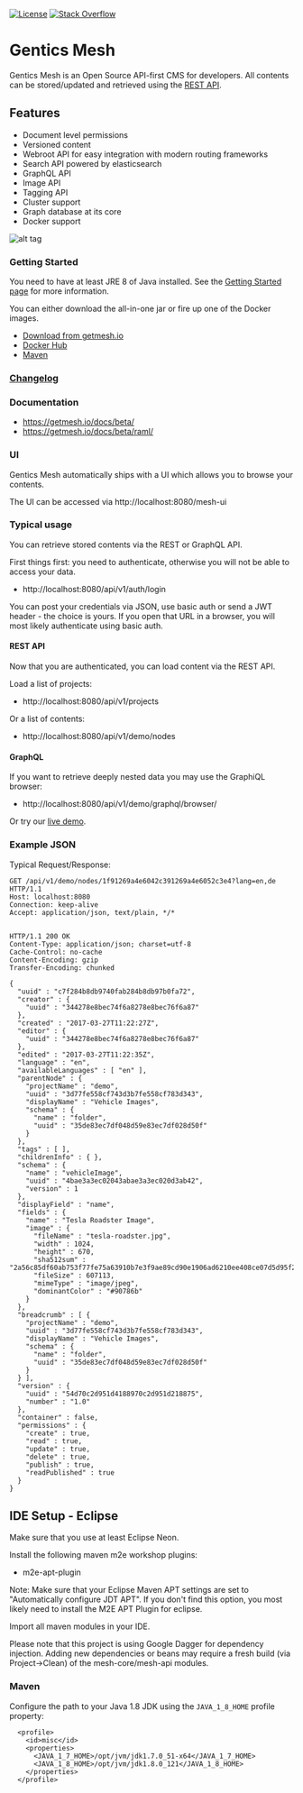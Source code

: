 [![License](http://img.shields.io/:license-apache-brightgreen.svg)](http://www.apache.org/licenses/LICENSE-2.0.html)
[![Stack Overflow](http://img.shields.io/:stack%20overflow-genticsmesh-brightgreen.svg)](http://stackoverflow.com/questions/tagged/gentics-mesh)

# Gentics Mesh  

Gentics Mesh is an Open Source API-first CMS for developers. All contents can be stored/updated and retrieved using the [REST API](https://getmesh.io/docs/beta/raml/).

## Features

* Document level permissions
* Versioned content
* Webroot API for easy integration with modern routing frameworks
* Search API powered by elasticsearch
* GraphQL API
* Image API
* Tagging API
* Cluster support
* Graph database at its core
* Docker support

![alt tag](https://getmesh.io/assets/mesh-heroimg.png)

### Getting Started

You need to have at least JRE 8 of Java installed. See the [Getting Started page](https://getmesh.io/docs/beta/getting-started.html) for more information.

You can either download the all-in-one jar or fire up one of the Docker images.

* [Download from getmesh.io](https://getmesh.io/Download)
* [Docker Hub](https://hub.docker.com/r/gentics/mesh/)
* [Maven](https://maven.gentics.com/maven2/com/gentics/mesh)

### [Changelog](https://getmesh.io/docs/beta/changelog.html)

### Documentation

* https://getmesh.io/docs/beta/
* https://getmesh.io/docs/beta/raml/

### UI

Gentics Mesh automatically ships with a UI which allows you to browse your contents.

The UI can be accessed via http://localhost:8080/mesh-ui

### Typical usage

You can retrieve stored contents via the REST or GraphQL API.

First things first: you need to authenticate, otherwise you will not be able to access your data.

* http://localhost:8080/api/v1/auth/login

You can post your credentials via JSON, use basic auth or send a JWT header - the choice is yours. If you open that URL in a browser, you will most likely authenticate using basic auth.

#### REST API

Now that you are authenticated, you can load content via the REST API.

Load a list of projects:

* http://localhost:8080/api/v1/projects

Or a list of contents:

* http://localhost:8080/api/v1/demo/nodes

#### GraphQL

If you want to retrieve deeply nested data you may use the GraphiQL browser:

* http://localhost:8080/api/v1/demo/graphql/browser/

Or try our [live demo](https://demo.getmesh.io/api/v1/demo/graphql/browser/).

### Example JSON

Typical Request/Response:

```
GET /api/v1/demo/nodes/1f91269a4e6042c391269a4e6052c3e4?lang=en,de HTTP/1.1
Host: localhost:8080
Connection: keep-alive
Accept: application/json, text/plain, */*


HTTP/1.1 200 OK
Content-Type: application/json; charset=utf-8
Cache-Control: no-cache
Content-Encoding: gzip
Transfer-Encoding: chunked

{
  "uuid" : "c7f284b8db9740fab284b8db97b0fa72",
  "creator" : {
    "uuid" : "344278e8bec74f6a8278e8bec76f6a87"
  },
  "created" : "2017-03-27T11:22:27Z",
  "editor" : {
    "uuid" : "344278e8bec74f6a8278e8bec76f6a87"
  },
  "edited" : "2017-03-27T11:22:35Z",
  "language" : "en",
  "availableLanguages" : [ "en" ],
  "parentNode" : {
    "projectName" : "demo",
    "uuid" : "3d77fe558cf743d3b7fe558cf783d343",
    "displayName" : "Vehicle Images",
    "schema" : {
      "name" : "folder",
      "uuid" : "35de83ec7df048d59e83ec7df028d50f"
    }
  },
  "tags" : [ ],
  "childrenInfo" : { },
  "schema" : {
    "name" : "vehicleImage",
    "uuid" : "4bae3a3ec02043abae3a3ec020d3ab42",
    "version" : 1
  },
  "displayField" : "name",
  "fields" : {
    "name" : "Tesla Roadster Image",
    "image" : {
      "fileName" : "tesla-roadster.jpg",
      "width" : 1024,
      "height" : 670,
      "sha512sum" : "2a56c85df60ab753f77fe75a63910b7e3f9ae89cd90e1906ad6210ee408ce07d5d95f269a21217ee045af8ac7d6c934324e49908d463971e31498b994b757d03",
      "fileSize" : 607113,
      "mimeType" : "image/jpeg",
      "dominantColor" : "#90786b"
    }
  },
  "breadcrumb" : [ {
    "projectName" : "demo",
    "uuid" : "3d77fe558cf743d3b7fe558cf783d343",
    "displayName" : "Vehicle Images",
    "schema" : {
      "name" : "folder",
      "uuid" : "35de83ec7df048d59e83ec7df028d50f"
    }
  } ],
  "version" : {
    "uuid" : "54d70c2d951d4188970c2d951d218875",
    "number" : "1.0"
  },
  "container" : false,
  "permissions" : {
    "create" : true,
    "read" : true,
    "update" : true,
    "delete" : true,
    "publish" : true,
    "readPublished" : true
  }
}
```

## IDE Setup - Eclipse

Make sure that you use at least Eclipse Neon.

Install the following maven m2e workshop plugins:

  * m2e-apt-plugin

Note: Make sure that your Eclipse Maven APT settings are set to "Automatically configure JDT APT". 
If you don't find this option, you most likely need to install the M2E APT Plugin for eclipse.

Import all maven modules in your IDE.

Please note that this project is using Google Dagger for dependency injection. Adding new dependencies or beans may require a fresh build (via Project->Clean) of the mesh-core/mesh-api modules.

### Maven

Configure the path to your Java 1.8 JDK using the `JAVA_1_8_HOME` profile property:

```
  <profile>
    <id>misc</id>
    <properties>
      <JAVA_1_7_HOME>/opt/jvm/jdk1.7.0_51-x64</JAVA_1_7_HOME>
      <JAVA_1_8_HOME>/opt/jvm/jdk1.8.0_121</JAVA_1_8_HOME>
    </properties>
  </profile>
```

